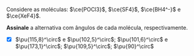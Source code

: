 Considere as moléculas: $\ce{POCl3}$, $\ce{SF4}$, $\ce{BH4^-}$ e $\ce{XeF4}$.

**Assinale** a alternativa com ângulos de cada molécula, respectivamente.

- [x] $\pu{115,8}^\circ$ e $\pu{102,5}^\circ$; $\pu{101,6}^\circ$ e $\pu{173,1}^\circ$; $\pu{109,5}^\circ$; $\pu{90}^\circ$
